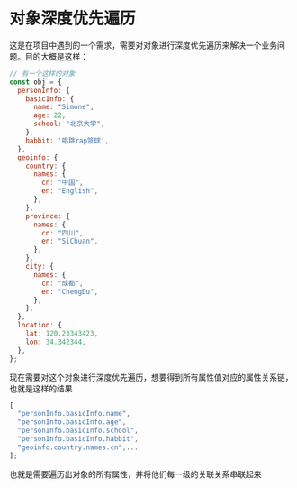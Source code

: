 # 对象深度优先遍历

这是在项目中遇到的一个需求，需要对对象进行深度优先遍历来解决一个业务问题。目的大概是这样：

```javascript
// 有一个这样的对象
const obj = {
  personInfo: {
    basicInfo: {
      name: "Simone",
      age: 22,
      school: "北京大学",
    },
    habbit: '唱跳rap篮球',
  },
  geoinfo: {
    country: {
      names: {
        cn: "中国",
        en: "English",
      },
    },
    province: {
      names: {
        cn: "四川",
        en: "SiChuan",
      },
    },
    city: {
      names: {
        cn: "成都",
        en: "ChengDu",
      },
    },
  },
  location: {
    lat: 120.23343423,
    lon: 34.342344,
  },
};
```

现在需要对这个对象进行深度优先遍历，想要得到所有属性值对应的属性关系链，也就是这样的结果

```javascript
[
  "personInfo.basicInfo.name",
  "personInfo.basicInfo.age",
  "personInfo.basicInfo.school",
  "personInfo.basicInfo.habbit",
  "geoinfo.country.names.cn",...
];
```
也就是需要遍历出对象的所有属性，并将他们每一级的关联关系串联起来